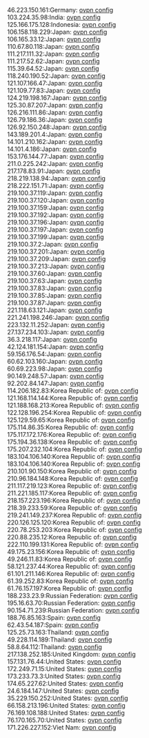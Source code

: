 46.223.150.161:Germany: [ovpn config](vpn/46_223_150_161.ovpn)  
103.224.35.98:India: [ovpn config](vpn/103_224_35_98.ovpn)  
125.166.175.128:Indonesia: [ovpn config](vpn/125_166_175_128.ovpn)  
106.158.118.229:Japan: [ovpn config](vpn/106_158_118_229.ovpn)  
106.165.33.12:Japan: [ovpn config](vpn/106_165_33_12.ovpn)  
110.67.80.118:Japan: [ovpn config](vpn/110_67_80_118.ovpn)  
111.217.111.32:Japan: [ovpn config](vpn/111_217_111_32.ovpn)  
111.217.52.62:Japan: [ovpn config](vpn/111_217_52_62.ovpn)  
115.39.64.52:Japan: [ovpn config](vpn/115_39_64_52.ovpn)  
118.240.190.52:Japan: [ovpn config](vpn/118_240_190_52.ovpn)  
121.107.166.47:Japan: [ovpn config](vpn/121_107_166_47.ovpn)  
121.109.77.83:Japan: [ovpn config](vpn/121_109_77_83.ovpn)  
124.219.198.167:Japan: [ovpn config](vpn/124_219_198_167.ovpn)  
125.30.87.207:Japan: [ovpn config](vpn/125_30_87_207.ovpn)  
126.216.111.86:Japan: [ovpn config](vpn/126_216_111_86.ovpn)  
126.79.186.36:Japan: [ovpn config](vpn/126_79_186_36.ovpn)  
126.92.150.248:Japan: [ovpn config](vpn/126_92_150_248.ovpn)  
143.189.201.4:Japan: [ovpn config](vpn/143_189_201_4.ovpn)  
14.101.210.162:Japan: [ovpn config](vpn/14_101_210_162.ovpn)  
14.101.4.186:Japan: [ovpn config](vpn/14_101_4_186.ovpn)  
153.176.144.77:Japan: [ovpn config](vpn/153_176_144_77.ovpn)  
211.0.225.242:Japan: [ovpn config](vpn/211_0_225_242.ovpn)  
217.178.83.91:Japan: [ovpn config](vpn/217_178_83_91.ovpn)  
218.219.138.94:Japan: [ovpn config](vpn/218_219_138_94.ovpn)  
218.222.151.71:Japan: [ovpn config](vpn/218_222_151_71.ovpn)  
219.100.37.119:Japan: [ovpn config](vpn/219_100_37_119.ovpn)  
219.100.37.120:Japan: [ovpn config](vpn/219_100_37_120.ovpn)  
219.100.37.159:Japan: [ovpn config](vpn/219_100_37_159.ovpn)  
219.100.37.192:Japan: [ovpn config](vpn/219_100_37_192.ovpn)  
219.100.37.196:Japan: [ovpn config](vpn/219_100_37_196.ovpn)  
219.100.37.197:Japan: [ovpn config](vpn/219_100_37_197.ovpn)  
219.100.37.199:Japan: [ovpn config](vpn/219_100_37_199.ovpn)  
219.100.37.2:Japan: [ovpn config](vpn/219_100_37_2.ovpn)  
219.100.37.201:Japan: [ovpn config](vpn/219_100_37_201.ovpn)  
219.100.37.209:Japan: [ovpn config](vpn/219_100_37_209.ovpn)  
219.100.37.213:Japan: [ovpn config](vpn/219_100_37_213.ovpn)  
219.100.37.60:Japan: [ovpn config](vpn/219_100_37_60.ovpn)  
219.100.37.63:Japan: [ovpn config](vpn/219_100_37_63.ovpn)  
219.100.37.83:Japan: [ovpn config](vpn/219_100_37_83.ovpn)  
219.100.37.85:Japan: [ovpn config](vpn/219_100_37_85.ovpn)  
219.100.37.87:Japan: [ovpn config](vpn/219_100_37_87.ovpn)  
221.118.63.121:Japan: [ovpn config](vpn/221_118_63_121.ovpn)  
221.241.198.246:Japan: [ovpn config](vpn/221_241_198_246.ovpn)  
223.132.11.252:Japan: [ovpn config](vpn/223_132_11_252.ovpn)  
27.137.234.103:Japan: [ovpn config](vpn/27_137_234_103.ovpn)  
36.3.218.117:Japan: [ovpn config](vpn/36_3_218_117.ovpn)  
42.124.181.154:Japan: [ovpn config](vpn/42_124_181_154.ovpn)  
59.156.176.54:Japan: [ovpn config](vpn/59_156_176_54.ovpn)  
60.62.103.160:Japan: [ovpn config](vpn/60_62_103_160.ovpn)  
60.69.223.98:Japan: [ovpn config](vpn/60_69_223_98.ovpn)  
90.149.248.57:Japan: [ovpn config](vpn/90_149_248_57.ovpn)  
92.202.84.147:Japan: [ovpn config](vpn/92_202_84_147.ovpn)  
114.206.182.83:Korea Republic of: [ovpn config](vpn/114_206_182_83.ovpn)  
121.168.114.144:Korea Republic of: [ovpn config](vpn/121_168_114_144.ovpn)  
121.188.168.213:Korea Republic of: [ovpn config](vpn/121_188_168_213.ovpn)  
122.128.196.254:Korea Republic of: [ovpn config](vpn/122_128_196_254.ovpn)  
125.129.59.65:Korea Republic of: [ovpn config](vpn/125_129_59_65.ovpn)  
175.114.86.35:Korea Republic of: [ovpn config](vpn/175_114_86_35.ovpn)  
175.117.172.176:Korea Republic of: [ovpn config](vpn/175_117_172_176.ovpn)  
175.194.36.138:Korea Republic of: [ovpn config](vpn/175_194_36_138.ovpn)  
175.207.232.104:Korea Republic of: [ovpn config](vpn/175_207_232_104.ovpn)  
183.104.106.140:Korea Republic of: [ovpn config](vpn/183_104_106_140.ovpn)  
183.104.106.140:Korea Republic of: [ovpn config](vpn/183_104_106_140.ovpn)  
210.101.90.150:Korea Republic of: [ovpn config](vpn/210_101_90_150.ovpn)  
210.96.184.148:Korea Republic of: [ovpn config](vpn/210_96_184_148.ovpn)  
211.117.219.123:Korea Republic of: [ovpn config](vpn/211_117_219_123.ovpn)  
211.221.185.117:Korea Republic of: [ovpn config](vpn/211_221_185_117.ovpn)  
218.157.223.196:Korea Republic of: [ovpn config](vpn/218_157_223_196.ovpn)  
218.39.233.59:Korea Republic of: [ovpn config](vpn/218_39_233_59.ovpn)  
219.241.149.237:Korea Republic of: [ovpn config](vpn/219_241_149_237.ovpn)  
220.126.125.120:Korea Republic of: [ovpn config](vpn/220_126_125_120.ovpn)  
220.78.253.203:Korea Republic of: [ovpn config](vpn/220_78_253_203.ovpn)  
220.88.235.12:Korea Republic of: [ovpn config](vpn/220_88_235_12.ovpn)  
222.110.199.131:Korea Republic of: [ovpn config](vpn/222_110_199_131.ovpn)  
49.175.23.156:Korea Republic of: [ovpn config](vpn/49_175_23_156.ovpn)  
49.246.11.83:Korea Republic of: [ovpn config](vpn/49_246_11_83.ovpn)  
58.121.237.44:Korea Republic of: [ovpn config](vpn/58_121_237_44.ovpn)  
61.101.211.146:Korea Republic of: [ovpn config](vpn/61_101_211_146.ovpn)  
61.39.252.83:Korea Republic of: [ovpn config](vpn/61_39_252_83.ovpn)  
61.76.157.197:Korea Republic of: [ovpn config](vpn/61_76_157_197.ovpn)  
188.233.23.9:Russian Federation: [ovpn config](vpn/188_233_23_9.ovpn)  
195.16.63.70:Russian Federation: [ovpn config](vpn/195_16_63_70.ovpn)  
90.154.71.239:Russian Federation: [ovpn config](vpn/90_154_71_239.ovpn)  
188.76.85.163:Spain: [ovpn config](vpn/188_76_85_163.ovpn)  
62.43.54.187:Spain: [ovpn config](vpn/62_43_54_187.ovpn)  
125.25.73.163:Thailand: [ovpn config](vpn/125_25_73_163.ovpn)  
49.228.114.189:Thailand: [ovpn config](vpn/49_228_114_189.ovpn)  
58.8.64.112:Thailand: [ovpn config](vpn/58_8_64_112.ovpn)  
217.138.252.185:United Kingdom: [ovpn config](vpn/217_138_252_185.ovpn)  
157.131.76.44:United States: [ovpn config](vpn/157_131_76_44.ovpn)  
172.249.71.15:United States: [ovpn config](vpn/172_249_71_15.ovpn)  
173.233.73.3:United States: [ovpn config](vpn/173_233_73_3.ovpn)  
174.65.227.62:United States: [ovpn config](vpn/174_65_227_62.ovpn)  
24.6.184.147:United States: [ovpn config](vpn/24_6_184_147.ovpn)  
35.229.150.252:United States: [ovpn config](vpn/35_229_150_252.ovpn)  
66.158.213.196:United States: [ovpn config](vpn/66_158_213_196.ovpn)  
76.169.108.188:United States: [ovpn config](vpn/76_169_108_188.ovpn)  
76.170.165.70:United States: [ovpn config](vpn/76_170_165_70.ovpn)  
171.226.227.152:Viet Nam: [ovpn config](vpn/171_226_227_152.ovpn)  
